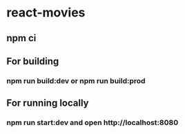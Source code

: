 # react-movies

## npm ci

## For building
### npm run build:dev or npm run build:prod

## For running locally
### npm run start:dev and open http://localhost:8080